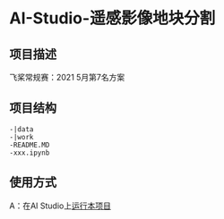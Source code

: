 # AI-Studio-遥感影像地块分割

## 项目描述
飞桨常规赛：2021  5月第7名方案

## 项目结构
```
-|data
-|work
-README.MD
-xxx.ipynb
```
## 使用方式
A：在AI Studio上[运行本项目](https://aistudio.baidu.com/aistudio/usercenter)

